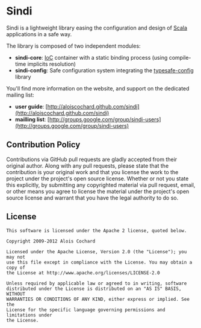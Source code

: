 # Sindi
Sindi is a lightweight library easing the configuration and design of [Scala](http://www.scala-lang.org) applications in a safe way.

The library is composed of two independent modules:

 * __sindi-core__: [IoC](http://martinfowler.com/articles/injection.html) container with a static binding process (using compile-time implicits resolution) 
 * __sindi-config__: Safe configuration system integrating the [typesafe-config](http://github.com/typesafehub/config) library
 
You'll find more information on the website, and support on the dedicated mailing list:

 * __user guide__: [http://aloiscochard.github.com/sindi](http://aloiscochard.github.com/sindi)
 * __mailling list__: [http://groups.google.com/group/sindi-users](http://groups.google.com/group/sindi-users)

## Contribution Policy

Contributions via GitHub pull requests are gladly accepted from their original author.
Along with any pull requests, please state that the contribution is your original work and 
that you license the work to the project under the project's open source license.
Whether or not you state this explicitly, by submitting any copyrighted material via pull request, 
email, or other means you agree to license the material under the project's open source license and 
warrant that you have the legal authority to do so.

## License

    This software is licensed under the Apache 2 license, quoted below.

    Copyright 2009-2012 Alois Cochard 

    Licensed under the Apache License, Version 2.0 (the "License"); you may not
    use this file except in compliance with the License. You may obtain a copy of
    the License at http://www.apache.org/licenses/LICENSE-2.0

    Unless required by applicable law or agreed to in writing, software
    distributed under the License is distributed on an "AS IS" BASIS, WITHOUT
    WARRANTIES OR CONDITIONS OF ANY KIND, either express or implied. See the
    License for the specific language governing permissions and limitations under
    the License.
